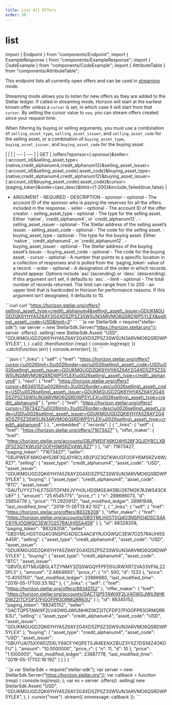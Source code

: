 ```yaml
---
title: List All Offers
order: 30
---
```


# list

import { Endpoint } from "components/Endpoint"; import { ExampleResponse } from "components/ExampleResponse"; import { CodeExample } from "components/CodeExample"; import { AttributeTable } from "components/AttributeTable";

This endpoint lists all currently open offers and can be used in [streaming](../../introduction/streaming.md) mode.

Streaming mode allows you to listen for new offers as they are added to the Stellar ledger. If called in streaming mode, Horizon will start at the earliest known offer unless a `cursor` is set, in which case it will start from that `cursor`. By setting the cursor value to `now`, you can stream offers created since your request time.

When filtering by buying or selling arguments, you must use a combination of `selling_asset_type`, `selling_asset_issuer`, and `selling_asset_code` for the selling asset, or a combination of `buying_asset_type`, `buying_asset_issuer`, and `buying_asset_code` for the buying asset.

 \| \| \| \| --- \| --- \| \| GET \| /offers?sponsor={:sponsor}&seller={:account\_id}&selling\_asset\_type={native,credit\_alphanum4,credit\_alphanum12}&selling\_asset\_issuer={:account\_id}&selling\_asset\_code{:asset\_code}&buying\_asset\_type={native,credit\_alphanum4,credit\_alphanum12}&buying\_asset\_issuer={:account\_id}&buying\_asset\_code{:asset\_code}&cursor={paging\_token}&order={asc,desc}&limit={1-200}&include\_failed{true,false} \|

 - ARGUMENT - REQUIRED - DESCRIPTION - sponsor - optional - The account ID of the sponsor who is paying the reserves for all the offers included in the response. - seller - optional - The account ID of the offer creator. - selling\_asset\_type - optional - The type for the selling asset. Either \`native\`, \`credit\_alphanum4\`, or \`credit\_alphanum12\`. - selling\_asset\_issuer - optional - The Stellar address of the selling asset’s issuer. - selling\_asset\_code - optional - The code for the selling asset. - buying\_asset\_type - optional - The type for the buying asset. Either \`native\`, \`credit\_alphanum4\`, or \`credit\_alphanum12\`. - buying\_asset\_issuer - optional - The Stellar address of the buying asset’s issuer. - buying\_asset\_code - optional - The code for the buying asset. - cursor - optional - A number that points to a specific location in a collection of responses and is pulled from the \`paging\_token\` value of a record. - order - optional - A designation of the order in which records should appear. Options include \`asc\`\(ascending\) or \`desc\` \(descending\). If this argument isn’t set, it defaults to \`asc\`. - limit - optional - The total number of records returned. The limit can range from 1 to 200 - an upper limit that is hardcoded in Horizon for performance reasons. If this argument isn’t designated, it defaults to 10.

 \`\`\`curl curl "https://horizon.stellar.org/offers?selling\_asset\_type=credit\_alphanum4&selling\_asset\_issuer=GDUKMGUGDZQK6YHYA5Z6AY2G4XDSZPSZ3SW5UN3ARVMO6QSRDWP5YLEX&selling\_asset\_code=USD&limit=3" \`\`\` \`\`\`js var StellarSdk = require\("stellar-sdk"\); var server = new StellarSdk.Server\("https://horizon.stellar.org"\); server .offers\(\) .selling\( new StellarSdk.Asset\( "USD", "GDUKMGUGDZQK6YHYA5Z6AY2G4XDSZPSZ3SW5UN3ARVMO6QSRDWP5YLEX", \), \) .call\(\) .then\(function \(resp\) { console.log\(resp\); }\) .catch\(function \(err\) { console.error\(err\); }\); \`\`\`

 \`\`\`json { "\_links": { "self": { "href": "https://horizon.stellar.org/offers?cursor=\u0026limit=3\u0026order=asc\u0026selling\_asset\_code=USD\u0026selling\_asset\_issuer=GDUKMGUGDZQK6YHYA5Z6AY2G4XDSZPSZ3SW5UN3ARVMO6QSRDWP5YLEX\u0026selling\_asset\_type=credit\_alphanum4" }, "next": { "href": "https://horizon.stellar.org/offers?cursor=88345152\u0026limit=3\u0026order=asc\u0026selling\_asset\_code=USD\u0026selling\_asset\_issuer=GDUKMGUGDZQK6YHYA5Z6AY2G4XDSZPSZ3SW5UN3ARVMO6QSRDWP5YLEX\u0026selling\_asset\_type=credit\_alphanum4" }, "prev": { "href": "https://horizon.stellar.org/offers?cursor=71673427\u0026limit=3\u0026order=desc\u0026selling\_asset\_code=USD\u0026selling\_asset\_issuer=GDUKMGUGDZQK6YHYA5Z6AY2G4XDSZPSZ3SW5UN3ARVMO6QSRDWP5YLEX\u0026selling\_asset\_type=credit\_alphanum4" } }, "\_embedded": { "records": \[ { "\_links": { "self": { "href": "https://horizon.stellar.org/offers/71673427" }, "offer\_maker": { "href": "https://horizon.stellar.org/accounts/GBJPWEIFX6KO4H52BF3QJDYRCLXB2P3Z3QTKWUGFOOFH5MSRZV4WLRZ7" } }, "id": 71673427, "paging\_token": "71673427", "seller": "GBJPWEIFX6KO4H52BF3QJDYRCLXB2P3Z3QTKWUGFOOFH5MSRZV4WLRZ7", "selling": { "asset\_type": "credit\_alphanum4", "asset\_code": "USD", "asset\_issuer": "GDUKMGUGDZQK6YHYA5Z6AY2G4XDSZPSZ3SW5UN3ARVMO6QSRDWP5YLEX" }, "buying": { "asset\_type": "credit\_alphanum4", "asset\_code": "BTC", "asset\_issuer": "GAUTUYY2THLF7SGITDFMXJVYH3LHDSMGEAKSBU267M2K7A3W543CKUEF" }, "amount": "25.6545775", "price\_r": { "n": 289696073, "d": 25654776 }, "price": "11.2920913", "last\_modified\_ledger": 26981646, "last\_modified\_time": "2019-11-26T13:42:10Z" }, { "\_links": { "self": { "href": "https://horizon.stellar.org/offers/88328208" }, "offer\_maker": { "href": "https://horizon.stellar.org/accounts/GBSYMLHG5TGQ4O3NSPIO4DSCS4AC6YRJOQWQC3EW7O257RAUHI5SA45R" } }, "id": 88328208, "paging\_token": "88328208", "seller": "GBSYMLHG5TGQ4O3NSPIO4DSCS4AC6YRJOQWQC3EW7O257RAUHI5SA45R", "selling": { "asset\_type": "credit\_alphanum4", "asset\_code": "USD", "asset\_issuer": "GDUKMGUGDZQK6YHYA5Z6AY2G4XDSZPSZ3SW5UN3ARVMO6QSRDWP5YLEX" }, "buying": { "asset\_type": "credit\_alphanum4", "asset\_code": "BTC", "asset\_issuer": "GBVOL67TMUQBGL4TZYNMY3ZQ5WGQYFPFD5VJRWXR72VA33VFNL225PL5" }, "amount": "2.4664893", "price\_r": { "n": 500, "d": 1233 }, "price": "0.4055150", "last\_modified\_ledger": 23886660, "last\_modified\_time": "2019-05-17T00:33:16Z" }, { "\_links": { "self": { "href": "https://horizon.stellar.org/offers/88345152" }, "offer\_maker": { "href": "https://horizon.stellar.org/accounts/GACTQP5TAWIXF2LV4GWGJWIUNHKDWZ2ITCFDP37FIGOFPR3ORMQRR63U" } }, "id": 88345152, "paging\_token": "88345152", "seller": "GACTQP5TAWIXF2LV4GWGJWIUNHKDWZ2ITCFDP37FIGOFPR3ORMQRR63U", "selling": { "asset\_type": "credit\_alphanum4", "asset\_code": "USD", "asset\_issuer": "GDUKMGUGDZQK6YHYA5Z6AY2G4XDSZPSZ3SW5UN3ARVMO6QSRDWP5YLEX" }, "buying": { "asset\_type": "credit\_alphanum4", "asset\_code": "USD", "asset\_issuer": "GBUYUAI75XXWDZEKLY66CFYKQPET5JR4EENXZBUZ3YXZ7DS56Z4OKOFU" }, "amount": "10.0000000", "price\_r": { "n": 11, "d": 10 }, "price": "1.1000000", "last\_modified\_ledger": 23887778, "last\_modified\_time": "2019-05-17T02:19:19Z" } \] } } \`\`\`

 \`\`\`js var StellarSdk = require\("stellar-sdk"\); var server = new StellarSdk.Server\("https://horizon.stellar.org"\); var callback = function \(resp\) { console.log\(resp\); }; var es = server .offers\(\) .selling\( new StellarSdk.Asset\( "USD", "GDUKMGUGDZQK6YHYA5Z6AY2G4XDSZPSZ3SW5UN3ARVMO6QSRDWP5YLEX", \), \) .cursor\("now"\) .stream\({ onmessage: callback }\); \`\`\`

